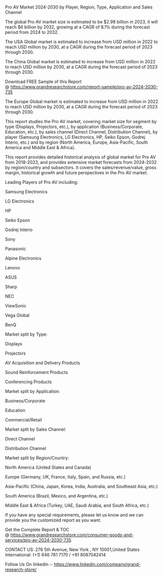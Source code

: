Pro AV Market 2024-2030 by Player, Region, Type, Application and Sales Channel



The global Pro AV market size is estimated to be $2.98 billion in 2023, it will reach $6 billion by 2032, growing at a CAGR of 8.1% during the forecast period from 2024 to 2032.

The USA Global market is estimated to increase from USD million in 2022 to reach USD million by 2030, at a CAGR during the forecast period of 2023 through 2030.

The China Global market is estimated to increase from USD million in 2022 to reach USD million by 2030, at a CAGR during the forecast period of 2023 through 2030.

Download FREE Sample of this Report @ https://www.grandresearchstore.com/report-sample/pro-av-2024-2030-735

The Europe Global market is estimated to increase from USD million in 2022 to reach USD million by 2030, at a CAGR during the forecast period of 2023 through 2030.

This report studies the Pro AV market, covering market size for segment by type (Displays, Projectors, etc.), by application (Business/Corporate, Education, etc.), by sales channel (Direct Channel, Distribution Channel), by player (Samsung Electronics, LG Electronics, HP, Seiko Epson, Godrej Interio, etc.) and by region (North America, Europe, Asia-Pacific, South America and Middle East & Africa).

This report provides detailed historical analysis of global market for Pro AV from 2018-2023, and provides extensive market forecasts from 2024-2032 by region/country and subsectors. It covers the sales/revenue/value, gross margin, historical growth and future perspectives in the Pro AV market.

Leading Players of Pro AV including:

Samsung Electronics

LG Electronics

HP

Seiko Epson

Godrej Interio

Sony

Panasonic

Alpine Electronics

Lenovo

ASUS

Sharp

NEC

ViewSonic

Vega Global

BenQ

Market split by Type:

Displays

Projectors

AV Acquisition and Delivery Products

Sound Reinforcement Products

Conferencing Products

Market split by Application:

Business/Corporate

Education

Commercial/Retail

Market split by Sales Channel:

Direct Channel

Distribution Channel

Market split by Region/Country:

North America (United States and Canada)

Europe (Germany, UK, France, Italy, Spain, and Russia, etc.)

Asia-Pacific (China, Japan, Korea, India, Australia, and Southeast Asia, etc.)

South America (Brazil, Mexico, and Argentina, etc.)

Middle East & Africa (Turkey, UAE, Saudi Arabia, and South Africa, etc.)

If you have any special requirements, please let us know and we can provide you the customized report as you want.

Get the Complete Report & TOC @ https://www.grandresearchstore.com/consumer-goods-and-services/pro-av-2024-2030-735

CONTACT US:
276 5th Avenue, New York , NY 10001,United States
International: (+1) 646 781 7170 / +91 8087042414

Follow Us On linkedin :- https://www.linkedin.com/company/grand-research-store/

